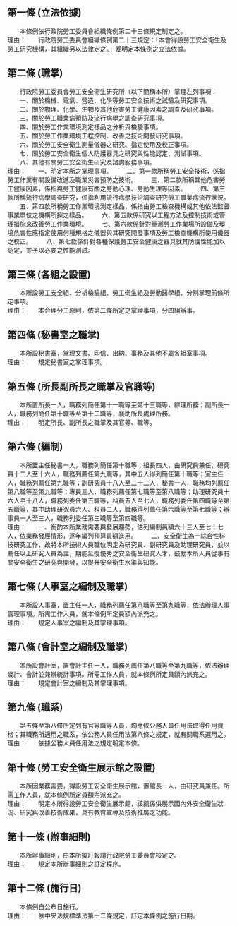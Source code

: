 第一條 (立法依據)
-----------------
　　本條例依行政院勞工委員會組織條例第二十三條規定制定之。  
理由：　　行政院勞工委員會組織條例第二十三規定：「本會得設勞工安全衛生及勞工研究機構，其組織另以法律定之。」爰明定本條例之立法依據。

第二條 (職掌)
-------------
　　行政院勞工委員會勞工安全衛生研究所（以下簡稱本所）掌理左列事項：  
　　一、關於機械、電氣、營造、化學等勞工安全技術之試驗及研究事項。  
　　二、關於物理、化學、生物及其他危害勞工健康因素之調查及研究事項。  
　　三、關於勞工職業病預防及流行病學之調查研究事項。  
　　四、關於勞工作業環境測定樣品之分析與檢驗事項。  
　　五、關於勞工作業環境工程控制、改善之技術開發研究事項。  
　　六、關於勞工安全衛生測量儀器之研究、指定使用及校正事項。  
　　七、關於勞工安全衛生個人防護器具之研究與性能認定、測試事項。  
　　八、其他有關勞工安全衛生研究及諮詢服務事項。  
理由：　　一、明定本所之掌理事項。
　　二、第一款所稱勞工安全技術，係指勞工作業有關設備改進及職業災害預防之技術。
　　三、第二款所稱其他危害勞工健康因素，係指與勞工健康有關之勞動心理、勞動生理等因素。
　　四、第三款所稱流行病學調查研究，係指利用流行病學技術調查研究勞工職業病流行狀況。
　　五、第四款所稱勞工作業環境測定樣品，係指由勞工檢查機構或其他依法監督事業單位之機構所採之樣品。
　　六、第五款係研究以工程方法及控制技術或管理措施來改善勞工作業環境。
　　七、第六款係針對量測勞工作業場所設備及環境危害性應指定使用何種規格之儀器與其研究開發事項及勞工檢查機構所使用儀器之校正。
　　八、第七款係針對各種保護勞工安全健康之器具就其防護性能加以認定，並予以必要之性能測試。

第三條 (各組之設置)
-------------------
　　本所設勞工安全組、分析檢驗組、勞工衛生組及勞動醫學組，分別掌理前條所定事項。  
理由：　　本合理分工原則，依第二條所定之掌理事項，分四組辦事。

第四條 (秘書室之職掌)
---------------------
　　本所設秘書室，掌理文書、印信、出納、事務及其他不屬各組室事項。  
理由：　　規定秘書室之掌理事項。

第五條 (所長副所長之職掌及官職等)
---------------------------------
　　本所置所長一人，職務列簡任第十一職等至第十三職等，綜理所務；副所長一人，職務列簡任第十職等至第十二職等，襄助所長處理所務。  
理由：　　明定所長、副所長之職掌及其官等、職等。

第六條 (編制)
-------------
　　本所置主任秘書一人，職務列簡任第十職等；組長四人，由研究員兼任，研究員十二人至十六人，職務列薦任第九職等，其中五人得列簡任第十職等；室主任一人，職務列薦任第九職等；副研究員十八人至二十二人，秘書一人，職務均列薦任第八職等至第九職等；專員三人，職務列薦任第七職等至第八職等；助理研究員十六人至十八人，職務列委任第五職等，科員五人至七人，職務列委任第四職等至第五職等，其中助理研究員六人、科員二人，職務得列薦任第六職等至第七職等；辦事員一人至三人，職務列委任第三職等至第四職等。  
理由：　　一、衡酌本所業務需要與發展趨勢，估列編制員額六十三人至七十七人，依業務發展情形，逐年編列預算員額進用。
　　二、安全衛生為一綜合性科技研究工作，故將本所技術人員職位明定為研究員、副研究員及助理研究員，並以薦任以上研究人員為主，期能延攬優秀之安全衛生研究人才，鼓勵本所人員從事有關安全衛生之研究與開發，以提升安全衛生水準與知能。

第七條 (人事室之編制及職掌)
---------------------------
　　本所設人事室，置主任一人，職務列薦任第八職等至第九職等，依法辦理人事管理事項。所需工作人員，就本條例所定員額內派充之。  
理由：　　規定人事室之編制及其掌理事項。

第八條 (會計室之編制及職掌)
---------------------------
　　本所設會計室，置會計主任一人，職務列薦任第八職等至第九職等，依法辦理歲計、會計並兼辦統計事項。所需工作人員，就本條例所定員額內派充之。  
理由：　　規定會計室之編制及其掌理事項。

第九條 (職系)
-------------
　　第五條至第八條所定列有官等職等人員，均應依公務人員任用法取得任用資格；其職務所適用之職系，依公務人員任用法第八條之規定，就有關職系選用之。  
理由：　　依據公務人員任用法之規定明定本條。

第十條 (勞工安全衛生展示館之設置)
---------------------------------
　　本所因業務需要，得設勞工安全衛生展示館，置館長一人，由研究員兼任。所需工作人員，就本條例所定員額內派充之。  
理由：　　明定本所得設勞工安全衛生展示館，該館係供展示國內外安全衛生狀況、研究與改善技術成果，具有教育宣導及技術推廣之功能。

第十一條 (辦事細則)
-------------------
　　本所辦事細則，由本所擬訂報請行政院勞工委員會核定之。  
理由：　　規定本所辦事細則之訂定程序。

第十二條 (施行日)
-----------------
　　本條例自公布日施行。  
理由：　　依中央法規標準法第十二條規定，訂定本條例之施行日期。
